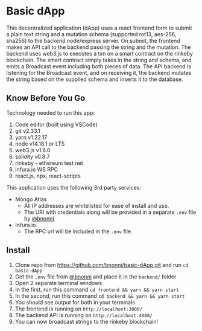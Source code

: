 
# Basic dApp

This decentralized application (dApp) uses a react frontend form to submit a plain text string and a mutation schema (supported rot13, aes-256, sha256) to the backend node/express server. On submit, the frontend makes an API call to the backend passing the string and the mutation. The backend uses web3.js to executes a txn on a smart contract on the rinkeby blockchain. The smart contract simply takes in the string and schema, and emits a Broadcast event including both pieces of data. The API backend is listening for the Broadcast event, and on receiving it, the backend mutates the string based on the supplied schema and inserts it to the database.

## Know Before You Go
Technology needed to run this app:
1. Code editor (built using VSCode)
2. git v2.33.1
3. yarn v1.22.17
4. node v14.18.1 or LTS
5. web3.js v1.6.0
6. solidity v0.8.7
7. rinkeby - ethereum test net
8. infura.io WS RPC
9. react.js, npx, react-scripts

This application uses the following 3rd party services:
- Mongo Atlas
  - All IP addresses are whitelisted for ease of install and use.
  - The URI with credentials along will be provided in a separate `.env` file by [@bnonni](https://github.com/bnonni).
- Infura.io
  - The RPC url will be included in the `.env` file.

## Install
1. Clone repo from https://github.com/bnonni/basic-dApp.git and run `cd basic-dApp`
2. Get the `.env` file from [@bnonni](https://github.com/bnonni) and place it in the `backend/` folder
3. Open 2 separate terminal windows
4. In the first, run this command `cd frontend && yarn && yarn start`
5. In the second, run this command `cd backend && yarn && yarn start`
7. You should see output for both in your terminals
8. The frontend is running on `http://localhost:3000/`
9. The backend API is running on `http://localhost:4000/`
10. You can now broadcast strings to the rinkeby blockchain!
